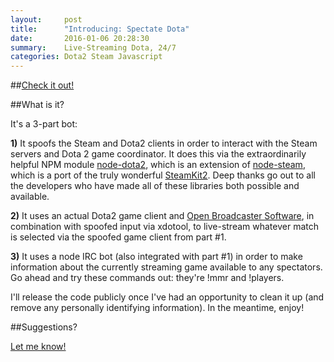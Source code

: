 ```yaml
---
layout:     post
title:      "Introducing: Spectate Dota"
date:       2016-01-06 20:28:30
summary:    Live-Streaming Dota, 24/7
categories: Dota2 Steam Javascript
---
```


##[Check it out!](http://twitch.tv/spectatedota)

##What is it?

It's a 3-part bot:

**1)** It spoofs the Steam and Dota2 clients in order to interact with the Steam servers and Dota 2 game coordinator. It does this via the extraordinarily helpful NPM module [node-dota2](https://github.com/RJacksonm1/node-dota2), which is an extension of [node-steam](https://github.com/seishun/node-steam), which is a port of the truly wonderful [SteamKit2](https://github.com/SteamRE/SteamKit). Deep thanks go out to all the developers who have made all of these libraries both possible and available.

**2)** It uses an actual Dota2 game client and [Open Broadcaster Software](https://obsproject.com/), in combination with spoofed input via xdotool, to live-stream whatever match is selected via the spoofed game client from part #1.

**3)** It uses a node IRC bot (also integrated with part #1) in order to make information about the currently streaming game available to any spectators. Go ahead and try these commands out: they're !mmr and !players. 

I'll release the code publicly once I've had an opportunity to clean it up (and remove any personally identifying information). In the meantime, enjoy!

##Suggestions?

[Let me know!](/blog/contact)
